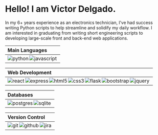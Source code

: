 # Hello! I am Victor Delgado.

In my 6+ years experience as an electronics technician, I've had success writing Python scripts to help streamline and solidify my daily workflow. I am interested in graduating from writing short engineering scripts to developing large-scale front and back-end web applications.  
 
<!-- <img width='47%' src="https://github-readme-stats-sigma-five.vercel.app/api?username=ItsTheRealVictor&show_icons=true&theme=radical" />
<!-- <img align='left' width='47%' src="https://github-readme-stats.vercel.app/api/top-langs/?username=ItsTheRealVictor&layout=compact" /> -->



<!-- Badges are from https://github.com/Ileriayo/markdown-badges  -->




|Main Languages|
|:-------------|
|<img align='left' alt='python' src='https://img.shields.io/badge/python-3670A0?style=for-the-badge&logo=python&logoColor=ffdd54'/><img align='left' alt='javascript' src='https://img.shields.io/badge/javascript-%23323330.svg?style=for-the-badge&logo=javascript&logoColor=%23F7DF1E'/>|

<!-- <img align='left' alt='powershell' src='https://img.shields.io/badge/PowerShell-%235391FE.svg?style=for-the-badge&logo=powershell&logoColor=white'/>
<img align='left' alt='markdown' src='https://img.shields.io/badge/markdown-%23000000.svg?style=for-the-badge&logo=markdown&logoColor=white'/>
<img align='left' alt='jinja2' src='https://img.shields.io/badge/jinja-white.svg?style=for-the-badge&logo=jinja&logoColor=black'/>| -->



|Web Development|
|:------------|
|<img align='left' alt='react' src='https://img.shields.io/badge/react-%2320232a.svg?style=for-the-badge&logo=react&logoColor=%2361DAFB'/><img align='left' alt='express' src='https://img.shields.io/badge/express.js-%23404d59.svg?style=for-the-badge&logo=express&logoColor=%2361DAFB'/><img align='left' alt='html5' src='https://img.shields.io/badge/html5-%23E34F26.svg?style=for-the-badge&logo=html5&logoColor=white'/><img align='left' alt='css3' src='https://img.shields.io/badge/css3-%231572B6.svg?style=for-the-badge&logo=css3&logoColor=white'/><img align='left' alt='flask' src='https://img.shields.io/badge/flask-%23000.svg?style=for-the-badge&logo=flask&logoColor=white'/><img align='left' alt='bootstrap' src='https://img.shields.io/badge/bootstrap-%23563D7C.svg?style=for-the-badge&logo=bootstrap&logoColor=white'/><img align='left' alt='jquery' src='https://img.shields.io/badge/jquery-%230769AD.svg?style=for-the-badge&logo=jquery&logoColor=white'/>|

|Databases|
|:-------------|
|<img align='left' alt='postgres' src='https://img.shields.io/badge/postgres-%23316192.svg?style=for-the-badge&logo=postgresql&logoColor=white'/><img align='left' alt='sqlite' src='https://img.shields.io/badge/sqlite-%2307405e.svg?style=for-the-badge&logo=sqlite&logoColor=white'/>|

<!-- |Technologies|
|:----------------|
|<img align='left' alt='nodeJS' src='https://img.shields.io/badge/node.js-6DA55F?style=for-the-badge&logo=node.js&logoColor=white'/><img align='left' alt='npm' src='https://img.shields.io/badge/NPM-%23CB3837.svg?style=for-the-badge&logo=npm&logoColor=white'/><img align='left' alt='insomnia' src='https://img.shields.io/badge/Insomnia-black?style=for-the-badge&logo=insomnia&logoColor=5849BE'/><img align='left' alt='arduino' src='https://img.shields.io/badge/-Arduino-00979D?style=for-the-badge&logo=Arduino&logoColor=white'/>| -->

|Version Control|
|:-----------------|
|<img align='left' alt='git' src='https://img.shields.io/badge/git-%23F05033.svg?style=for-the-badge&logo=git&logoColor=white'/><img align='left' alt='github' src='https://img.shields.io/badge/github-%23121011.svg?style=for-the-badge&logo=github&logoColor=white'/><img align='left' alt='jira' src='https://img.shields.io/badge/jira-%230A0FFF.svg?style=for-the-badge&logo=jira&logoColor=white'/>|

<!--
|Testing|
|:-----------|
|<img align='left' alt='jest' src='https://img.shields.io/badge/-jest-%23C21325?style=for-the-badge&logo=jest&logoColor=white'/><img alt='selenium' src='https://img.shields.io/badge/-selenium-%43B02A?style=for-the-badge&logo=selenium&logoColor=white'/><img align='left' alt='jasmine' src='https://img.shields.io/badge/jasmine-%238A4182.svg?style=for-the-badge&logo=jasmine&logoColor=white'/>|

|Technologies|
|:----------------|
|<img align='left' alt='nodeJS' src='https://img.shields.io/badge/node.js-6DA55F?style=for-the-badge&logo=node.js&logoColor=white'/><img align='left' alt='npm' src='https://img.shields.io/badge/NPM-%23CB3837.svg?style=for-the-badge&logo=npm&logoColor=white'/><img align='left' alt='insomnia' src='https://img.shields.io/badge/Insomnia-black?style=for-the-badge&logo=insomnia&logoColor=5849BE'/><img align='left' alt='arduino' src='https://img.shields.io/badge/-Arduino-00979D?style=for-the-badge&logo=Arduino&logoColor=white'/>|

|Hosting|
|:----------|
|<img alt='heroku' src='https://img.shields.io/badge/heroku-%23430098.svg?style=for-the-badge&logo=heroku&logoColor=white'/>|

|Version Control|
|:-----------------|
|<img align='left' alt='git' src='https://img.shields.io/badge/git-%23F05033.svg?style=for-the-badge&logo=git&logoColor=white'/><img align='left' alt='github' src='https://img.shields.io/badge/github-%23121011.svg?style=for-the-badge&logo=github&logoColor=white'/><img align='left' alt='jira' src='https://img.shields.io/badge/jira-%230A0FFF.svg?style=for-the-badge&logo=jira&logoColor=white'/>|
 -->

